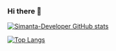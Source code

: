 
### Hi there 👋 

<!--
**Simanta-Developer/Simanta-Developer** is a ✨ _special_ ✨ repository because its `README.md` (this file) appears on your GitHub profile.

Here are some ideas to get you started:


- 🌱 I’m currently learning DSA


-->
[![Simanta-Developer GitHub stats](https://github-readme-stats.vercel.app/api?username=Simanta-Developer&count_private=true&show_icons=true&theme=tokyonight)](https://github.com/Simanta-Developer/github-readme-stats)

[![Top Langs](https://github-readme-stats.vercel.app/api/top-langs/?username=Simanta-Developer&theme=tokyonight)](https://github.com/anuraghazra/github-readme-stats)










